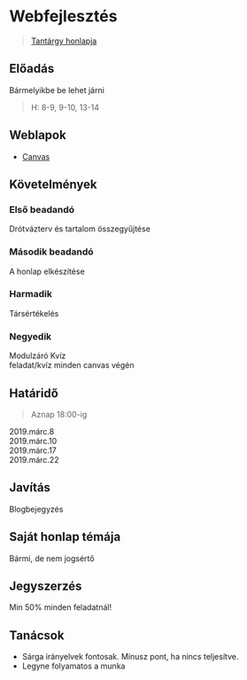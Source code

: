 # Webfejlesztés

> [Tantárgy honlapja](http://webfejlesztes.elte.hu/a-kurzusrol/kovetelmenyek/)

## Előadás

Bármelyikbe be lehet járni

> H: 8-9, 9-10, 13-14

## Weblapok

 * [Canvas](https://canvas.elte.hu)

## Követelmények

### Első beadandó

Drótvázterv és tartalom összegyűjtése

### Második beadandó

A honlap elkészítése

### Harmadik

Társértékelés

### Negyedik

Modulzáró Kvíz\
feladat/kvíz minden canvas végén

## Határidő

> Aznap 18:00-ig

2019.márc.8\
2019.márc.10\
2019.márc.17\
2019.márc.22

## Javítás

Blogbejegyzés

## Saját honlap témája

Bármi, de nem jogsértő

## Jegyszerzés

Min 50% minden feladatnál!

## Tanácsok

* Sárga irányelvek fontosak. Mínusz pont, ha nincs teljesítve.
* Legyne folyamatos a munka